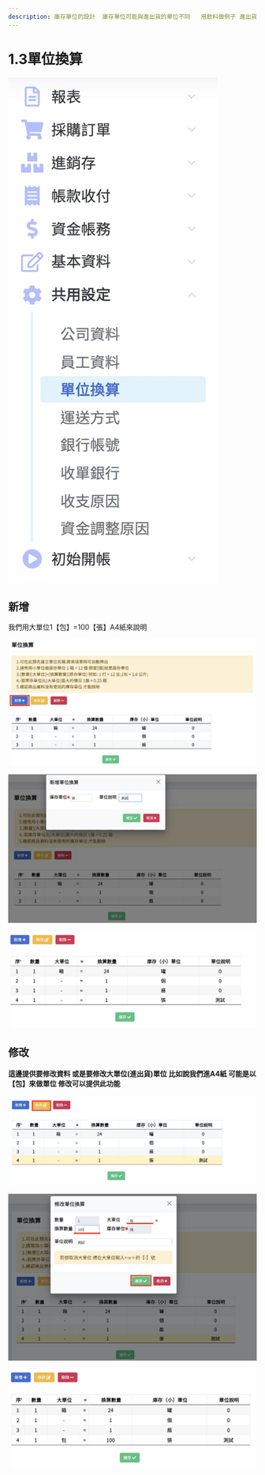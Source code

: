 ```yaml
---
description: 庫存單位的設計  庫存單位可能與進出貨的單位不同   用飲料做例子 進出貨可能使用大單位    進出貨用【箱】但是統計庫存數量用【罐】可以在這邊設定
---
```


# 1.3單位換算

![](../.gitbook/assets/jie-tu-20191129-xia-wu-9.45.44.jpg)

## 新增

我們用大單位1【包】=100【張】A4紙來說明

![&#x6309;&#x4E0B; &#x3010;&#x65B0;&#x589E;&#x3011;](../.gitbook/assets/jie-tu-20191202-shang-wu-1.21.59.jpg)

![&#x586B;&#x5165;&#x8CC7;&#x6599; &#x6309;&#x4E0B;&#x3010;&#x78BA;&#x5B9A;&#x3011;](../.gitbook/assets/jie-tu-20191202-shang-wu-1.24.51.jpg)

![&#x65B0;&#x7684;&#x5EAB;&#x5B58;&#x55AE;&#x4F4D;&#x65B0;&#x589E;&#x5B8C;&#x6210; &#x8A18;&#x5F97;&#x3010;&#x5132;&#x5B58;&#x3011;](../.gitbook/assets/jie-tu-20191202-shang-wu-1.25.32.jpg)

## 修改

#### 這邊提供要修改資料 或是要修改大單位\(進出貨\)單位 比如說我們進A4紙 可能是以【包】來做單位 修改可以提供此功能





![&#x9EDE;&#x9078;&#x8981;&#x4FEE;&#x6539;&#x7684;&#x8CC7;&#x6599;&#x5217; &#x7136;&#x5F8C;&#x6309;&#x4E0B;&#x3010;&#x4FEE;&#x6539;&#x3011;](../.gitbook/assets/jie-tu-20191202-shang-wu-1.28.00.jpg)

![&#x586B;&#x5165; &#x5927;&#x55AE;&#x4F4D; &#x53CA;&#x63DB;&#x7B97;&#x6578;&#x91CF;  &#x7136;&#x5F8C;&#x6309;&#x4E0B; &#x3010;&#x78BA;&#x5B9A;&#x3011;](../.gitbook/assets/jie-tu-20191202-shang-wu-1.28.59.jpg)

![&#x65B0;&#x7684;&#x55AE;&#x4F4D;&#x5B8C;&#x6210; &#x8A18;&#x5F97;&#x3010;&#x5132;&#x5B58;&#x3011;](../.gitbook/assets/jie-tu-20191202-shang-wu-1.30.14.jpg)

